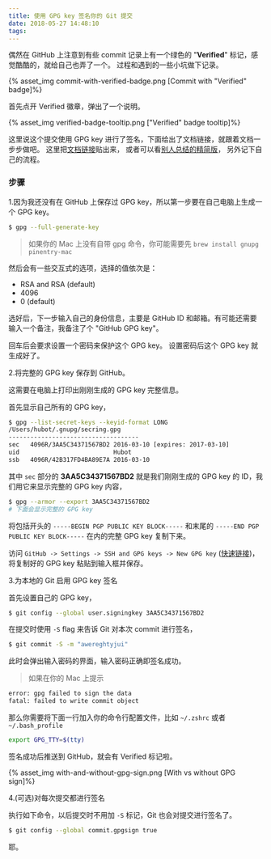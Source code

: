 ```yaml
---
title: 使用 GPG key 签名你的 Git 提交
date: 2018-05-27 14:48:10
tags:
---
```

偶然在 GitHub 上注意到有些 commit 记录上有一个绿色的 "**Verified**" 标记，感觉酷酷的，就给自己也弄了一个。
过程和遇到的一些小坑做下记录。

{% asset_img commit-with-verified-badge.png [Commit with "Verified" badge]%}

<!-- more -->

首先点开 Verified 徽章，弹出了一个说明。

{% asset_img verified-badge-tooltip.png ["Verified" badge tooltip]%}

这里说这个提交使用 GPG key 进行了签名，下面给出了文档链接，就跟着文档一步步做吧。
这里把[文档链接](https://help.github.com/articles/signing-commits-with-gpg/)贴出来，
或者可以看[别人总结的精简版](https://gist.github.com/LauLaman/51f054e9656a707d6df441e9fe1e14bc)，
另外记下自己的流程。

### 步骤

1.因为我还没有在 GitHub 上保存过 GPG key，所以第一步要在自己电脑上生成一个 GPG key。

```bash
$ gpg --full-generate-key
```
> 如果你的 Mac 上没有自带 gpg 命令，你可能需要先 `brew install gnupg pinentry-mac`

然后会有一些交互式的选项，选择的值依次是：
  - RSA and RSA (default)
  - 4096
  - 0 (default)

选好后，下一步输入自己的身份信息，主要是 GitHub ID 和邮箱。有可能还需要输入一个备注，我备注了个 "GitHub GPG key"。

回车后会要求设置一个密码来保护这个 GPG key。
设置密码后这个 GPG key 就生成好了。

2.将完整的 GPG key 保存到 GitHub。

这需要在电脑上打印出刚刚生成的 GPG key 完整信息。

首先显示自己所有的 GPG key，
```bash
$ gpg --list-secret-keys --keyid-format LONG
/Users/hubot/.gnupg/secring.gpg
------------------------------------
sec   4096R/3AA5C34371567BD2 2016-03-10 [expires: 2017-03-10]
uid                          Hubot 
ssb   4096R/42B317FD4BA89E7A 2016-03-10
```

其中 `sec` 部分的 **3AA5C34371567BD2** 就是我们刚刚生成的 GPG key 的 ID，我们用它来显示完整的 GPG key 内容，
```bash
$ gpg --armor --export 3AA5C34371567BD2
# 下面会显示完整的 GPG key
```

将包括开头的 `-----BEGIN PGP PUBLIC KEY BLOCK-----` 和末尾的 `-----END PGP PUBLIC KEY BLOCK-----` 在内的完整 GPG key 复制下来。

访问 `GitHub -> Settings -> SSH and GPG keys -> New GPG key` ([快速链接](https://github.com/settings/gpg/new))，将复制好的 GPG key 粘贴到输入框并保存。

3.为本地的 Git 启用 GPG key 签名

首先设置自己的 GPG key，
```bash
$ git config --global user.signingkey 3AA5C34371567BD2
```

在提交时使用 `-S` flag 来告诉 Git 对本次 commit 进行签名，
```bash
$ git commit -S -m "awereghtyjui"
```

此时会弹出输入密码的界面，输入密码正确即签名成功。

> 如果在你的 Mac 上提示 
```bash
error: gpg failed to sign the data 
fatal: failed to write commit object
```
那么你需要将下面一行加入你的命令行配置文件，比如 `~/.zshrc` 或者 `~/.bash_profile`
```bash
export GPG_TTY=$(tty)
```

签名成功后推送到 GitHub，就会有 Verified 标记啦。

{% asset_img with-and-without-gpg-sign.png [With vs without GPG sign]%}

4.(可选)对每次提交都进行签名

执行如下命令，以后提交时不用加 `-S` 标记，Git 也会对提交进行签名了。
```bash
$ git config --global commit.gpgsign true
```

耶。
